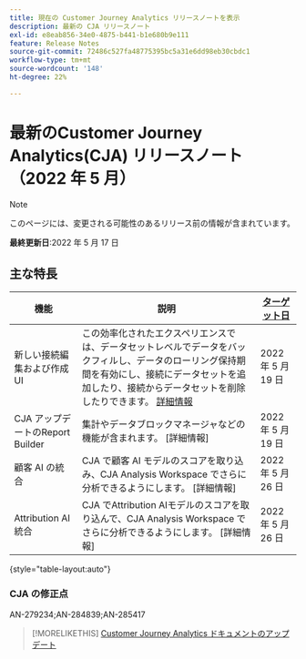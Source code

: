 ```yaml
---
title: 現在の Customer Journey Analytics リリースノートを表示
description: 最新の CJA リリースノート
exl-id: e8eab856-34e0-4875-b441-b1e680b9e111
feature: Release Notes
source-git-commit: 72486c527fa48775395bc5a31e6dd98eb30cbdc1
workflow-type: tm+mt
source-wordcount: '148'
ht-degree: 22%

---
```


# 最新のCustomer Journey Analytics(CJA) リリースノート（2022 年 5 月）

>[!NOTE]
>
>このページには、変更される可能性のあるリリース前の情報が含まれています。

**最終更新日**:2022 年 5 月 17 日

## 主な特長

| 機能 | 説明 | [ターゲット日](/help/release-notes/releases.md) |
| ----------- | ---------- | ----- |
| 新しい接続編集および作成 UI | この効率化されたエクスペリエンスでは、データセットレベルでデータをバックフィルし、データのローリング保持期間を有効にし、接続にデータセットを追加したり、接続からデータセットを削除したりできます。 [詳細情報](/help/connections/create-connection.md) | 2022 年 5 月 19 日 |
| CJA アップデートのReport Builder | 集計やデータブロックマネージャなどの機能が含まれます。 [詳細情報] | 2022 年 5 月 19 日 |
| 顧客 AI の統合 | CJA で顧客 AI モデルのスコアを取り込み、CJA Analysis Workspace でさらに分析できるようにします。 [詳細情報] | 2022 年 5 月 26 日 |
| Attribution AI統合 | CJA でAttribution AIモデルのスコアを取り込んで、CJA Analysis Workspace でさらに分析できるようにします。 [詳細情報] | 2022 年 5 月 26 日 |

{style=&quot;table-layout:auto&quot;}

### CJA の修正点

AN-279234;AN-284839;AN-285417

>[!MORELIKETHIS]
>[Customer Journey Analytics ドキュメントのアップデート](/help/release-notes/doc-changes.md)
